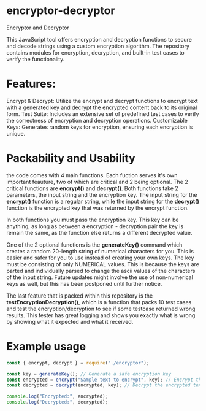 # encryptor-decryptor
Encryptor and Decryptor

This JavaScript tool offers encryption and decryption functions to secure and decode strings using a custom encryption algorithm. The repository contains modules for encryption, decryption, and built-in test cases to verify the functionality.

# Features:

Encrypt & Decrypt: Utilize the encrypt and decrypt functions to encrypt text with a generated key and decrypt the encrypted content back to its original form.
Test Suite: Includes an extensive set of predefined test cases to verify the correctness of encryption and decryption operations.
Customizable Keys: Generates random keys for encryption, ensuring each encryption is unique.

# Packability and Usability
the code comes with 4 main functions. Each fuction serves it's own important feauture, two of which are critical and 2 being optional.
The 2 critical functions are **encrypt()** and **decrypt()**.
Both functions take 2 parameters, the input string and the encryption key. 
The input string for the **encrypt()** function is a regular string, while the input string for the **decrypt()** function is the encrypted key that was returned by the encrypt function.

In both functions you must pass the encryption key. This key can be anything, as long as between a encryption - decryption pair the key is remain the same, as the function else returns a different decrypted value.

One of the 2 optional functions is the **generateKey()** command which creates a random 20-length string of numerical characters for you. This is easier and safer for you to use instead of creating your own keys. 
The key must be consisting of only NUMERICAL values. This is because the keys are parted and individually parsed to change the ascii values of the characters of the input string. Future updates might involve the use of non-numerical keys as well, but this has been postponed until further notice.

The last feature that is packed within this repository is the **testEncryptionDecryption()**, which is a function that packs 10 test cases and test the encryption/decryption to see if some testcase returned wrong results.
This tester has great logging and shows you exactly what is wrong by showing what it expected and what it received.

# Example usage
```js
const { encrypt, decrypt } = require("./encryptor");

const key = generateKey(); // Generate a safe encryption key
const encrypted = encrypt("Sample text to encrypt", key); // Encrypt the text given the key
const decrypted = decrypt(encrypted, key); // Decrypt the encrypted text given the key

console.log("Encrypted:", encrypted);
console.log("Decrypted:", decrypted);

```
